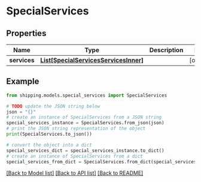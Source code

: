 # SpecialServices


## Properties

Name | Type | Description | Notes
------------ | ------------- | ------------- | -------------
**services** | [**List[SpecialServicesServicesInner]**](SpecialServicesServicesInner.md) |  | [optional] 

## Example

```python
from shipping.models.special_services import SpecialServices

# TODO update the JSON string below
json = "{}"
# create an instance of SpecialServices from a JSON string
special_services_instance = SpecialServices.from_json(json)
# print the JSON string representation of the object
print(SpecialServices.to_json())

# convert the object into a dict
special_services_dict = special_services_instance.to_dict()
# create an instance of SpecialServices from a dict
special_services_from_dict = SpecialServices.from_dict(special_services_dict)
```
[[Back to Model list]](../README.md#documentation-for-models) [[Back to API list]](../README.md#documentation-for-api-endpoints) [[Back to README]](../README.md)


